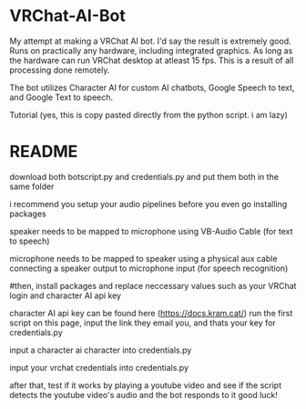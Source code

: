 # VRChat-AI-Bot

My attempt at making a VRChat AI bot. I'd say the result is extremely good.
Runs on practically any hardware, including integrated graphics.
As long as the hardware can run VRChat desktop at atleast 15 fps.
This is a result of all processing done remotely.

The bot utilizes Character AI for custom AI chatbots, Google Speech to text, and Google Text to speech.

Tutorial (yes, this is copy pasted directly from the python script. i am lazy)

# README

download both botscript.py and credentials.py and put them both in the same folder

i recommend you setup your audio pipelines before you even go installing packages

speaker needs to be mapped to microphone using VB-Audio Cable (for text to speech)

microphone needs to be mapped to speaker using a physical aux cable connecting a speaker output to microphone input (for speech recognition)

#then, install packages and replace neccessary values such as your VRChat login and character AI api key

character AI api key can be found here (https://docs.kram.cat/) run the first script on this page, input the link they email you, and thats your key for credentials.py

input a character ai character into credentials.py

input your vrchat credentials into credentials.py

after that, test if it works by playing a youtube video and see if the script detects the youtube video's audio and the bot responds to it
good luck!
